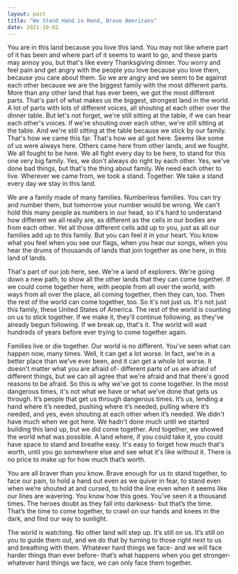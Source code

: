 ```yaml
---
layout: post
title: "We Stand Hand in Hand, Brave Americans"
date: 2021-10-02
---
```


You are in this land because you love this land. You may not like where part of it has been and where part of it seems to want to go, and these parts may annoy you, but that's like every Thanksgiving dinner. You worry and feel pain and get angry with the people you love because you love them, because you care about them. So we are angry and we seem to be against each other because we are the biggest family with the most different parts. More than any other land that has ever been, we got the most different parts. That's part of what makes us the biggest, strongest land in the world. A lot of parts with lots of different voices, all shouting at each other over the dinner table. But let's not forget, we're still sitting at the table, if we can hear each other's voices. If we're shouting over each other, we're still sitting at the table. And we're still sitting at the table because we stick by our family. That's how we came this far. That's how we all got here. Seems like some of us were always here. Others came here from other lands, and we fought. We all fought to be here. We all fight every day to be here, to stand for this one very big family. Yes, we don't always do right by each other. Yes, we've done bad things, but that's the thing about family. We need each other to live. Wherever we came from, we took a stand. Together. We take a stand every day we stay in this land.  

We are a family made of many families. Numberless families. You can try and number them, but tomorrow your number would be wrong. We can't hold this many people as numbers in our head, so it's hard to understand how different we all really are, as different as the cells in our bodies are from each other. Yet all those different cells add up to you, just as all our families add up to this family. But you can feel it in your heart. You know what you feel when you see our flags, when you hear our songs, when you hear the drums of thousands of lands that join together as one here, in this land of lands.  

That's part of our job here, see. We're a land of explorers. We're going down a new path, to show all the other lands that they can come together. If we could come together here, with people from all over the world, with ways from all over the place, all coming together, then they can, too. Then the rest of the world can come together, too. So it's not just us. It's not just this family, these United States of America. The rest of the world is counting on us to stick together. If we make it, they'll continue following, as they've already begun following. If we break up, that's it. The world will wait hundreds of years before ever trying to come together again.  

Families live or die together. Our world is no different. You've seen what can happen now, many times. Well, it can get a lot worse. In fact, we're in a better place than we've ever been, and it can get a whole lot worse. It doesn't matter what you are afraid of- different parts of us are afraid of different things, but we can all agree that we're afraid and that there's good reasons to be afraid. So this is why we've got to come together. In the most dangerous times, it's not what we have or what we've done that gets us through. It’s people that get us through dangerous times. It’s us, lending a hand where it’s needed, pushing where it’s needed, pulling where it’s needed, and yes, even shouting at each other when it’s needed. We didn't have much when we got here. We hadn't done much until we started building this land up, but we did come together. And together, we showed the world what was possible. A land where, if you could take it, you could have space to stand and breathe easy. It's easy to forget how much that's worth, until you go somewhere else and see what it's like without it. There is no price to make up for how much that’s worth.  

You are all braver than you know. Brave enough for us to stand together, to face our pain, to hold a hand out even as we quiver in fear, to stand even when we’re shouted at and cursed, to hold the line even when it seems like our lines are wavering. You know how this goes. You’ve seen it a thousand times. The heroes doubt as they fall into darkness- but that’s the time. That’s the time to come together, to crawl on our hands and knees in the dark, and find our way to sunlight.   

The world is watching. No other land will step up. It’s still on us. It’s still on you to guide them out, and we do that by turning to those right next to us and breathing with them. Whatever hard things we face- and we will face harder things than ever before- that’s what happens when you get stronger- whatever hard things we face, we can only face them together.  
